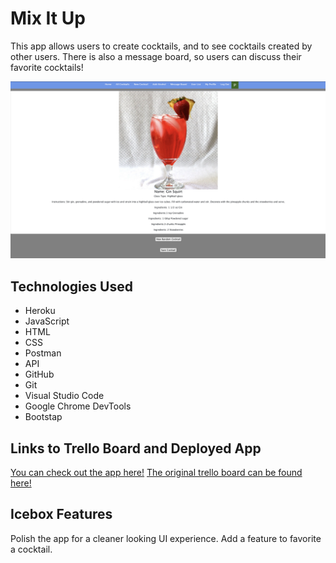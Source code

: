 # Mix It Up
This app allows users to create cocktails, and to see cocktails created by other users. There is also a message board, so users can discuss their favorite cocktails!

![wireframe](/CocktailAPIPull.png)

## Technologies Used

- Heroku
- JavaScript
- HTML
- CSS
- Postman
- API
- GitHub
- Git
- Visual Studio Code
- Google Chrome DevTools 
- Bootstap

## Links to Trello Board and Deployed App
[You can check out the app here!](https://mix-it-up-2020.herokuapp.com/)
[The original trello board can be found here!](https://trello.com/b/XCqykJ9W/mix-it-up)

## Icebox Features
Polish the app for a cleaner looking UI experience. Add a feature to favorite a cocktail. 
